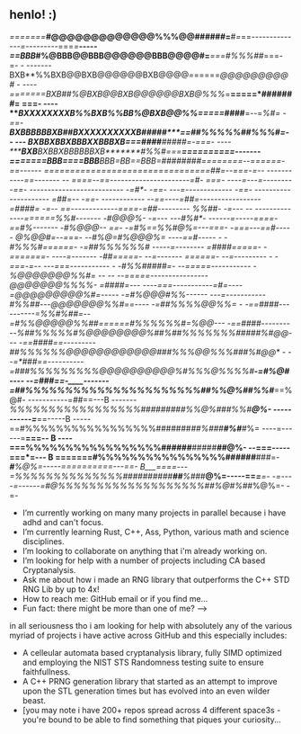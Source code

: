 ## henlo! :)

*=======***#@@@@@@@@@@@@@%%%@@######=**#*=*==*--------------=*---------===*=****-----==BBB*#%@BBB@@BBB@@@@@@BBB@@@@#=***===#%%%##*===-      =-      -           -------BXB**%%BXB@@BXB@@@@@@BXB@@@@*=*=====*@@@@@@@@@#     -     ----           =======BXB##%@BXB@@BXB@@@@@@BXB@%%%*=**=====*#######=   ===-     ----           *******BXXXXXXXXB%%BXB%%BB%@BXB@@%%*=***====*####**=--=*%#=     -==-            *******BXBBBBBBXB##BXXXXXXXXXXB#####*****==**##%%%%%##%%%#*=--   ---            *******BXB****BXB**BXBBBXXBBBXB******===####****#####***=-===-  ----            *******BXB****BXB**BXB*BBBB*BXB*******#%%#===******==========-------            =======BBB====BBB**BBB*=BB==BBB=*########**========--======-==------            ================================##=--=***==-=-- -----------==-------   --       ====--==----------------------=#*-   =**==-        ----=---=--------   -==-     --------------------------  -=#*-   -**==-           ---=------------- -=**=-   ---------------------       =##=--  -*==-           ------------ --==----=*##*=-----------------           =####*=  -=--             ==-------------====-=**##**---------                  *%%##*-  -=---   --        --------------==**====*%%#-------                   -#@@@%*-  -=---  ---**#%#*-   ------=-----==**==-==*#%-------                   -#%@@@*-- ==-   -=#%==%%#@%=---===-        -===---==*#-----                     *@%@@#=--===- --*#%@=#%@@@%=                  ----==*#-----  -                 -#%%%#======-  -=*##%%%%%%#*                    -----=*--------                 =####=====-      -=======-                       ----=*-------                  -##*=====-                                          --=-------                   =*=====-                                           --=--------- -             -===-=--                                          ---===-----------      -    -#%%#####*=-                                       --=====-----------          -%@@@@@@@%%#=                   --   --             --=====----------------     *@@@@@@@%%%%*-               =*####=---             ----===-----------=**#*=----=@@@@@@@@@%#=-----       -=#%@@@#%%------           ---=***-----------#%%#**#*---*@@@@@@@%%#*==----  -=*##%%%%@@%%=   -            -==*####----------=%%#%#*#=--=#%%@@@@@%%##*======*#%%%%%%#=%@@*---             -==*####*----------*%##%%%%%#%@@@@@@@@%##%##%%%%%%%#*####%*#@@*-  --          -==*####*==---------*##%%%%%%@@@@@@@@@@@@###%%%@@%%%#**##**%#@@*     -        --=*###**==----------=###%%%%%%%%%@@@@@@@@@@%#%%%@%%%%#****-=#%@#     ----    --=*###*==-____-------=##%%%%%%%%%%%%%%%%%%%%%%##%%@%##%%#***==%@#-   -----------=*##*==---B   -------*%%%%%%%%%%%%%%%%%#########%%@%###%%#****@%-   -----------=***==-----B   -----==#%%%%%%%%%%%%%%%%%#######*##%###**#%#***#%=   ----=------=**===--    B   ----===%%%%%%%%%%%%%%%%%######**#####*****#***#@%-   --===-----===*=---     B   =======#%%%%%%%%%%%%%%%%######**###=-****#***%@%=-----==========---==-      B___====---=%%%%%%%%%%%%%%##########**##**%#*##**@%=-----==*****=**=-  -=---        -=------=#@%%%%%%%%%%%%%%%%%%%##***%@*#%##*%@%=- -=-


-  I’m currently working on many many projects in parallel because i have adhd and can't focus.
-  I’m currently learning Rust, C++, Ass, Python, various math and science disciplines.
-  I’m looking to collaborate on anything that i'm already working on.
-  I’m looking for help with a number of projects including CA based Cryptanalysis.
-  Ask me about how i made an RNG library that outperforms the C++ STD RNG Lib by up to 4x!
-  How to reach me: GitHub email or if you find me...
-  Fun fact: there might be more than one of me?
-->


in all seriousness tho i am looking for help with absolutely any of the various myriad of projects i have active across GitHub and this especially includes:
- A celleular automata based cryptanalysis library, fully SIMD optimized and employing the NIST STS Randomness testing suite to ensure faithfullness.
- A C++ PRNG generation library that started as an attempt to improve upon the STL generation times but has evolved into an even wilder beast.
- [you may note i have 200+ repos spread across 4 different space3s - you're bound to be able to find something that piques your curiosity...
